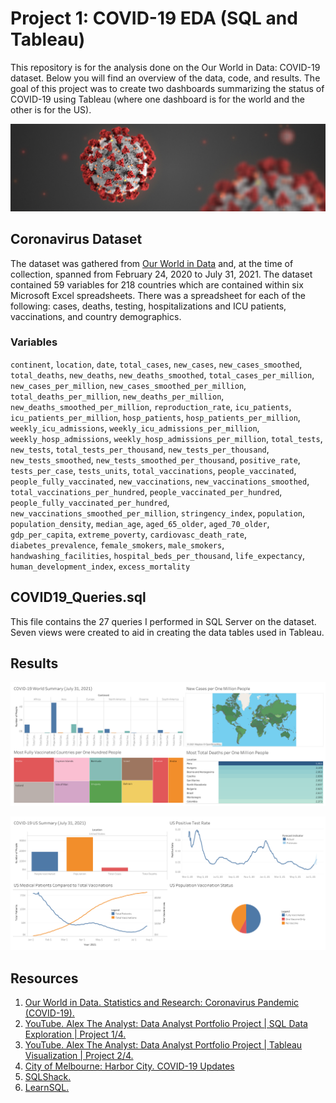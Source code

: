 # Project 1: COVID-19 EDA (SQL and Tableau)

This repository is for the analysis done on the Our World in Data: COVID-19 dataset. Below you will find an overview of the data, code, and results. The goal of this project was to create two dashboards summarizing the status of COVID-19 using Tableau (where one dashboard is for the world and the other is for the US).

<img src="Images/covid-banner.jpg">

## Coronavirus Dataset

The dataset was gathered from [Our World in Data](https://ourworldindata.org/coronavirus) and, at the time of collection, spanned from February 24, 2020 to July 31, 2021. The dataset contained 59 variables for 218 countries which are contained within six Microsoft Excel spreadsheets. There was a spreadsheet for each of the following: cases, deaths, testing, hospitalizations and ICU patients, vaccinations, and country demographics.

### Variables
`continent`, `location`, `date`, `total_cases`, `new_cases`, `new_cases_smoothed`, `total_deaths`, `new_deaths`, `new_deaths_smoothed`, `total_cases_per_million`, `new_cases_per_million`, `new_cases_smoothed_per_million`, `total_deaths_per_million`, `new_deaths_per_million`, `new_deaths_smoothed_per_million`, `reproduction_rate`, `icu_patients`, `icu_patients_per_million`, `hosp_patients`, `hosp_patients_per_million`, `weekly_icu_admissions`, `weekly_icu_admissions_per_million`, `weekly_hosp_admissions`, `weekly_hosp_admissions_per_million`, `total_tests`, `new_tests`, `total_tests_per_thousand`, `new_tests_per_thousand`, `new_tests_smoothed`, `new_tests_smoothed_per_thousand`, `positive_rate`, `tests_per_case`, `tests_units`, `total_vaccinations`, `people_vaccinated`, `people_fully_vaccinated`, `new_vaccinations`, `new_vaccinations_smoothed`, `total_vaccinations_per_hundred`, `people_vaccinated_per_hundred`, `people_fully_vaccinated_per_hundred`, `new_vaccinations_smoothed_per_million`, `stringency_index`, `population`, `population_density`, `median_age`, `aged_65_older`, `aged_70_older`, `gdp_per_capita`, `extreme_poverty`, `cardiovasc_death_rate`, `diabetes_prevalence`, `female_smokers`, `male_smokers`, `handwashing_facilities`, `hospital_beds_per_thousand`, `life_expectancy`, `human_development_index`, `excess_mortality`

## COVID19_Queries.sql

This file contains the 27 queries I performed in SQL Server on the dataset. Seven views were created to aid in creating the data tables used in Tableau.

## Results

[<img src="Images/COVID19-World-Summary.png">](https://public.tableau.com/app/profile/michael.bryant5195/viz/COVID-19WorldSummaryJuly312021/Dashboard1)

[<img src="Images/COVID-19-US-Summary.png">](https://public.tableau.com/app/profile/michael.bryant5195/viz/COVID-19USSummaryJuly312021/Dashboard1)

## Resources

1. [Our World in Data. Statistics and Research: Coronavirus Pandemic (COVID-19).](https://ourworldindata.org/coronavirus)
2. [YouTube. Alex The Analyst: Data Analyst Portfolio Project | SQL Data Exploration | Project 1/4.](https://www.youtube.com/watch?v=qfyynHBFOsM)
3. [YouTube. Alex The Analyst: Data Analyst Portfolio Project | Tableau Visualization | Project 2/4.](https://www.youtube.com/watch?v=QILNlRvJlfQ)
4. [City of Melbourne: Harbor City. COVID-19 Updates](https://www.melbourneflorida.org/about/covid-19)
5. [SQLShack.](https://www.sqlshack.com/)
6. [LearnSQL.](https://www.LearnSQL.com/blog/)
